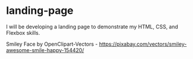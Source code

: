 # landing-page

I will be developing a landing page to demonstrate my HTML, CSS, and Flexbox skills.

Smiley Face by OpenClipart-Vectors - https://pixabay.com/vectors/smiley-awesome-smile-happy-154420/
